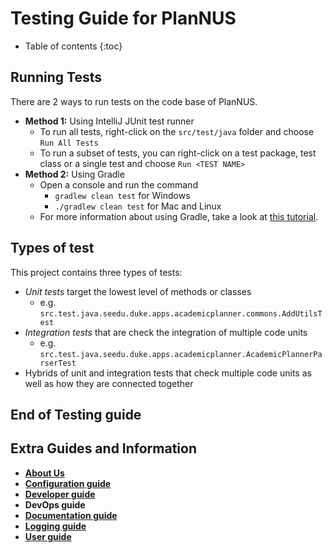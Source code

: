 # Testing Guide for PlanNUS

* Table of contents
{:toc}

## Running Tests

There are 2 ways to run tests on the code base of PlanNUS.

* **Method 1:** Using IntelliJ JUnit test runner
    * To run all tests, right-click on the `src/test/java` folder and choose `Run All Tests`
    * To run a subset of tests, you can right-click on a test package, test class or a single test and choose `Run <TEST NAME>`
* **Method 2:** Using Gradle
    * Open a console and run the command 
        * `gradlew clean test` for Windows
        * `./gradlew clean test` for Mac and Linux
    * For more information about using Gradle, take a look at [this tutorial](https://se-education.org/guides/tutorials/gradle.html "Gradle Tutorial"). 
     
## Types of test

This project contains three types of tests:

* _Unit tests_ target the lowest level of methods or classes
    * e.g. `src.test.java.seedu.duke.apps.academicplanner.commons.AddUtilsTest`
* _Integration tests_ that are check the integration of multiple code units
    * e.g. `src.test.java.seedu.duke.apps.academicplanner.AcademicPlannerParserTest`
* Hybrids of unit and integration tests that check multiple code units as well as how they are connected together

## End of Testing guide

## Extra Guides and Information

* [**About Us**](https://ay2021s1-cs2113t-f12-1.github.io/tp/AboutUs.html)
* [**Configuration guide**](https://ay2021s1-cs2113t-f12-1.github.io/tp/Configuration.html)
* [**Developer guide**](https://ay2021s1-cs2113t-f12-1.github.io/tp/DeveloperGuide.html)
* **DevOps guide**
* [**Documentation guide**](https://ay2021s1-cs2113t-f12-1.github.io/tp/DocumentationGuide.html)
* [**Logging guide**](https://ay2021s1-cs2113t-f12-1.github.io/tp/LoggingGuide.html)
* [**User guide**](https://ay2021s1-cs2113t-f12-1.github.io/tp/UserGuide.html)